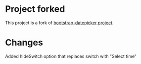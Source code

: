 # Project forked

This project is a fork of [bootstrap-datepicker project](https://github.com/eternicode/bootstrap-datepicker).

# Changes

Added hideSwitch option that replaces switch with "Select time"